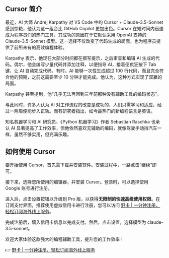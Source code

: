 ## Cursor 简介

最近，AI 大师 Andrej Karpathy 对 VS Code 中的 Cursor + Claude-3.5-Sonnet 感到惊艳，他认为这一组合比 GitHub Copilot 更加出色。Cursor 在短时间内迅速成为程序员们的热门工具，其成功的原因在于它默认采用 OpenAI 支持的 Claude-3.5-Sonnet 模型。这一选择不仅改变了代码生成的局面，也为程序员提供了前所未有的高效编程体验。

Karpathy 表示，他现在大部分时间都在撰写提示，之后审查和编辑 AI 生成的代码。偶尔，他会编写少量代码并添加注释，以便指导 AI，接着便疯狂按下 Tab 键，让 AI 自动完成代码。有时，AI 能够一次性生成超过 100 行代码，而且完全符合他的预期，之前这需要至少 10 分钟才能完成。他认为，这种方式实现了双赢的局面。

Karpathy 甚至提到，他“几乎无法再回到三年前那种没有辅助工具的编码状态”。

与此同时，许多人认为 AI 对工作流程的改变是成功的，人们只需学习和适应，经过一两周便能步入正轨。而有研究者指出，如今最热门的新编程语言是英语。

知名机器学习和 AI 研究员、《Python 机器学习》作者 Sebastian Raschka 也承认 AI 显著提高了工作效率，但他依然喜欢无辅助的编码，就像驾驶手动挡汽车一样，虽然不够实用，但充满乐趣。

## 如何使用 Cursor

要开始使用 Cursor，首先需下载并安装软件。安装过程中，一路点击“继续”即可。

接下来，选择您所使用的编辑器，并安装 Cursor。登录时，可以选择使用 Google 账号进行注册。

进入后，点击设置按钮以升级到 Pro 版，以获得**无限制的快速高级使用权限**。在订阅支付界面，推荐使用虚拟信用卡进行注册，您可以访问 [野卡 | 一分钟注册，轻松订阅海外线上服务](https://bit.ly/bewildcard)。

完成注册后，填入信用卡信息以完成支付。然后，点击设置，选择模型为 claude-3.5-sonnet。

欢迎大家体验这款强大的编程辅助工具，提升您的工作效率！

👉 [野卡 | 一分钟注册，轻松订阅海外线上服务](https://bit.ly/bewildcard)